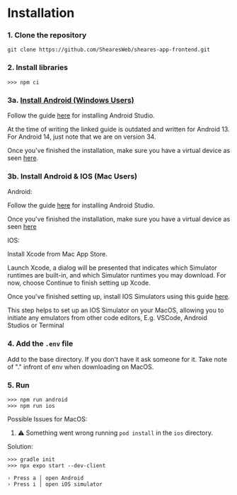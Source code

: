 



# Installation

### 1. Clone the repository

```
git clone https://github.com/ShearesWeb/sheares-app-frontend.git
```

### 2. Install libraries

```
>>> npm ci
```

### 3a. [Install Android (Windows Users)](https://reactnative.dev/docs/environment-setup?guide=native)

Follow the guide [here](https://reactnative.dev/docs/environment-setup?guide=native) for installing Android Studio.

At the time of writing the linked guide is outdated and written for Android 13. For Android 14, just note that we are on version 34.

Once you've finished the installation, make sure you have a virtual device as seen [here](https://docs.expo.dev/workflow/android-studio-emulator/#set-up-a-virtual-device).

### 3b. Install Android & IOS (Mac Users)

Android:

Follow the guide [here](https://reactnative.dev/docs/environment-setup?guide=native) for installing Android Studio.

Once you've finished the installation, make sure you have a virtual device as seen [here](https://docs.expo.dev/workflow/android-studio-emulator/#set-up-a-virtual-device)

IOS:

Install Xcode from Mac App Store. 

Launch Xcode, a dialog will be presented that indicates which Simulator runtimes are built-in, and which Simulator runtimes you may download. For now, choose Continue to finish setting up Xcode.

Once you've finished setting up, install IOS Simulators using this guide [here](https://developer.apple.com/documentation/safari-developer-tools/installing-xcode-and-simulators).

This step helps to set up an IOS Simulator on your MacOS, allowing you to initiate any emulators from other code editors, E.g. VSCode, Android Studios or Terminal


### 4. Add the ```.env``` file

Add to the base directory. If you don't have it ask someone for it.
Take note of "." infront of env when downloading on MacOS.


### 5. Run
```
>>> npm run android
>>> npm run ios
```

Possible Issues for MacOS:
1. ⚠️  Something went wrong running `pod install` in the `ios` directory. 

Solution:

```
>>> gradle init
>>> npx expo start --dev-client
```
```
› Press a │ open Android
› Press i │ open iOS simulator
```
